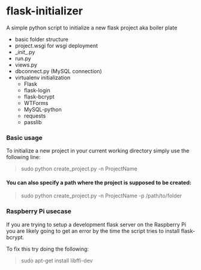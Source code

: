 # flask-initializer
A simple python script to initialize a new flask project aka boiler plate
* basic folder structure
* project.wsgi for wsgi deployment
* \__init__.py
* run.py
* views.py
* dbconnect.py (MySQL connection)
* virtualenv initialization
  * Flask
  * flask-login
  * flask-bcrypt
  * WTForms
  * MySQL-python
  * requests
  * passlib

### Basic usage
To initialize a new project in your current working directory simply use the following line:

> sudo python create_project.py -n ProjectName

#### You can also specify a path where the project is supposed to be created:

> sudo python create_project.py -n ProjectName -p /path/to/folder


### Raspberry Pi usecase
If you are trying to setup a development flask server on the Raspberry Pi you are likely going to get an error by the time the script tries to install flask-bcrypt.

To fix this try doing the following:

> sudo apt-get install libffi-dev

